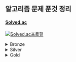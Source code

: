 ## 알고리즘 문제 푼것 정리

#### <a href = "https://solved.ac/">Solved.ac</a>
[![Solved.ac프로필](http://mazassumnida.wtf/api/v2/generate_badge?boj=ccc96360)](https://solved.ac/profile/ccc96360)



<details>
<summary>Bronze</summary>
<div markdown="1">

| 번호 | 문제이름 | 난이도 |
| --- |:---:| :---:|
1000 | [A+B](https://www.acmicpc.net/problem/1000) | Bronze V
1271 | [엄청난 부자2](https://www.acmicpc.net/problem/1271) | Bronze V
15727 | [조별과제를 할려는데 조장이 사라졌다.](https://www.acmicpc.net/problem/15727) | Bronze V
1297 | [TV 크기](https://www.acmicpc.net/problem/1297) | Bronze IV
1330 | [두 수 비교하기](https://www.acmicpc.net/problem/1330) | Bronze IV
1009 | [분산처리](https://www.acmicpc.net/problem/1009) | Bronze III
1085 | [직사각형에서 탈출](https://www.acmicpc.net/problem/1085) | Bronze III
1267 | [핸드폰 요금](https://www.acmicpc.net/problem/1267) | Bronze III
1547 | [공](https://www.acmicpc.net/problem/1547) | Bronze III
1284 | [집 주소](https://www.acmicpc.net/problem/1284) | Bronze III
2884 | [알람 시계](https://www.acmicpc.net/problem/2884) | Bronze III
1942 | [디지털시계](https://www.acmicpc.net/problem/1942) | Bronze III
1075 | [나누기](https://www.acmicpc.net/problem/1075) | Bronze II
1076 | [저항](https://www.acmicpc.net/problem/1076) | Bronze II
1100 | [하얀 칸](https://www.acmicpc.net/problem/1100) | Bronze II
1152 | [단어의 개수](https://www.acmicpc.net/problem/1152) | Bronze II
1159 | [농구 경기](https://www.acmicpc.net/problem/1159) | Bronze II
1225 | [이상한 곱셈](https://www.acmicpc.net/problem/1159) | Bronze II
1032 | [명령 프롬프트](https://www.acmicpc.net/problem/1032) | Bronze I
1110 | [더하기 사이클](https://www.acmicpc.net/problem/1110) | Bronze I
1157 | [단어 공부](https://www.acmicpc.net/problem/1157) | Bronze I
1236 | [성 지키기](https://www.acmicpc.net/problem/1236) | Bronze I
1252 | [이진수 덧셈](https://www.acmicpc.net/problem/1252) | Bronze I
1268 | [임시 반장 정하기](https://www.acmicpc.net/problem/1268) | Bronze I
1259 | [팰린드롬수](https://www.acmicpc.net/problem/1259) | Bronze I
1296 | [데이트](https://www.acmicpc.net/problem/1296) | Bronze I
1312 | [소수](https://www.acmicpc.net/problem/1312) | Bronze I
1308 | [D-Day](https://www.acmicpc.net/problem/1308) | Bronze I
1357 | [뒤집힌 덧셈](https://www.acmicpc.net/problem/1357) | Bronze I
1356 | [유진수](https://www.acmicpc.net/problem/1356) | Bronze I
1388 | [바닥장식](https://www.acmicpc.net/problem/1388) | Bronze I
1453 | [피시방 알바](https://www.acmicpc.net/problem/1453) | Bronze I
1524 | [세준세비](https://www.acmicpc.net/problem/1524) | Bronze I
1855 | [암호](https://www.acmicpc.net/problem/1855) | Bronze I
1977 | [완전제곱수](https://www.acmicpc.net/problem/1977) | Bronze I
2033 | [반올림](https://www.acmicpc.net/problem/2033) | Bronze I
11179 | [2진수 뒤집기](https://www.acmicpc.net/problem/11179) | Bronze I
통계 | 총합 | 37문제
</div>
</details>

<details>
<summary>Silver </summary>
<details>
<summary>Silver V ~ Silver III</summary>
<div markdown="1">

| 번호 | 문제이름 | 난이도 |
| --- |:---:| :---:|
2714 | [문자를 받은 승환이](https://www.acmicpc.net/problem/2714) | Silver V
1913 | [달팽이](https://www.acmicpc.net/problem/1913) | Silver V
1145 | [적어도 대부분의 배수](https://www.acmicpc.net/problem/1145) | Silver V
8979 | [올림픽](https://www.acmicpc.net/problem/8979) | Silver V
2818 | [숙제하기 싫을 때](https://www.acmicpc.net/problem/2818) | Silver V
18511 | [큰 수 구성하기](https://www.acmicpc.net/problem/18511) | Silver V
1037 | [약수](https://www.acmicpc.net/problem/1037) | Silver V
1476 | [날짜 계산](https://www.acmicpc.net/problem/1476) | Silver V
9324 | [진짜 메시지](https://www.acmicpc.net/problem/9324) | Silver V
3724 | [표](https://www.acmicpc.net/problem/3724) | Silver V
9627 | [문장](https://www.acmicpc.net/problem/9627) | Silver V
5555 | [반지](https://www.acmicpc.net/problem/5555) | Silver V
14626 | [ISBN](https://www.acmicpc.net/problem/14626) | Silver V
1544 | [사이클 단어](https://www.acmicpc.net/problem/1544) | Silver V
1812 | [사탕](https://www.acmicpc.net/problem/1812) | Silver V
1063 | [킹](https://www.acmicpc.net/problem/1063) | Silver V
1475 | [방번호](https://www.acmicpc.net/problem/1475) | Silver V
1316 | [그룹 단어 체커](https://www.acmicpc.net/problem/1316) | Silver V
2998 | [8진수](https://www.acmicpc.net/problem/2998) | Silver V
1181 | [단어 정렬](https://www.acmicpc.net/problem/1181) | Silver V
7568 | [덩치](https://www.acmicpc.net/problem/7568) | Silver V
1436 | [영화감독 숌](https://www.acmicpc.net/problem/1436) | Silver V
11651 | [좌표 정렬하기2](https://www.acmicpc.net/problem/11651) | Silver V
11723 | [집합](https://www.acmicpc.net/problem/11723) | Silver V
10610 | [30](https://www.acmicpc.net/problem/10610) | Silver V
11004 | [K번째 수](https://www.acmicpc.net/problem/11004) | Silver V
10867 | [중복 빼고 정렬하기](https://www.acmicpc.net/problem/10867) | Silver V
2822 | [점수 계산](https://www.acmicpc.net/problem/2822) | Silver V
1010 | [다리 놓기](https://www.acmicpc.net/problem/1010) | Silver V
2503 | [숫자 야구](https://www.acmicpc.net/problem/2503) | Silver V
7785 | [회사에 있는 사람](https://www.acmicpc.net/problem/7785) | Silver V
1065 | [한수](https://www.acmicpc.net/problem/1065) | Silver IV
10828 | [스택](https://www.acmicpc.net/problem/10828) | Silver IV
1978 | [소수 찾기](https://www.acmicpc.net/problem/1978) | Silver IV
9012 | [괄호](https://www.acmicpc.net/problem/9012) | Silver IV
1026 | [보물](https://www.acmicpc.net/problem/1026) | Silver IV
1120 | [문자열](https://www.acmicpc.net/problem/1120) | Silver IV
1205 | [등수 구하기](https://www.acmicpc.net/problem/1205) | Silver IV
1049 | [기타줄](https://www.acmicpc.net/problem/1049) | Silver IV
1213 | [팰린드롬 만들기](https://www.acmicpc.net/problem/1213) | Silver IV
1235 | [학생 번호](https://www.acmicpc.net/problem/1235) | Silver IV
1244 | [스위치 켜고 끄기](https://www.acmicpc.net/problem/1244) | Silver IV
1292 | [쉽게 푸는 문제](https://www.acmicpc.net/problem/1292) | Silver IV
1302 | [베스트셀러](https://www.acmicpc.net/problem/1302) | Silver IV
1337 | [올바른 배열](https://www.acmicpc.net/problem/1337) | Silver IV
1343 | [폴리오미노](https://www.acmicpc.net/problem/1343) | Silver IV
1487 | [물건팔기](https://www.acmicpc.net/problem/1487) | Silver IV
1543 | [문서 검색](https://www.acmicpc.net/problem/1543) | Silver IV
1764 | [듣보잡](https://www.acmicpc.net/problem/1764) | Silver IV
2597 | [줄자접기](https://www.acmicpc.net/problem/2597) | Silver IV
1817 | [짐 챙기는 숌](https://www.acmicpc.net/problem/1817) | Silver IV
1620 | [나는야 포켓몬 마스터 이다솜](https://www.acmicpc.net/problem/1620) | Silver IV
1463 | [1로 만들기](https://www.acmicpc.net/problem/1463) | Silver III
9095 | [1,2,3 더하기](https://www.acmicpc.net/problem/9095) | Silver III
1003 | [피보나치 함수](https://www.acmicpc.net/problem/1003) | Silver III
11726 | [2xn 타일링](https://www.acmicpc.net/problem/11726) | Silver III
11399 | [ATM](https://www.acmicpc.net/problem/11399) | Silver III
2193 | [이친수](https://www.acmicpc.net/problem/2193) | Silver III
2606 | [바이러스](https://www.acmicpc.net/problem/2606) | Silver III
11727 | [2xn 타일링2](https://www.acmicpc.net/problem/11727) | Silver III
9461 | [파도반 수열](https://www.acmicpc.net/problem/9461) | Silver III
15649 | [스택 수열](https://www.acmicpc.net/problem/15649) | Silver III
2805 | [나무 자르기](https://www.acmicpc.net/problem/2805) | Silver III
17390 | [이건 꼭 풀어야 해!](https://www.acmicpc.net/problem/17390) | Silver III
10799 | [쇠 막대기](https://www.acmicpc.net/problem/10799) | Silver III
1904 | [01타일](https://www.acmicpc.net/problem/1904) | Silver III
1270 | [전쟁-땅따먹기](https://www.acmicpc.net/problem/1270) | Silver III
1676 | [팩토리얼 0의 개수](https://www.acmicpc.net/problem/1676) | Silver III
1699 | [제곱수의 합](https://www.acmicpc.net/problem/1699) | Silver III
1406 | [에디터](https://www.acmicpc.net/problem/1406) | Silver III
2003 | [수들의 합 2](https://www.acmicpc.net/problem/2003) | Silver III
10974 | [모든 순열](https://www.acmicpc.net/problem/10974) | Silver III
2630 | [색종이 만들기](https://www.acmicpc.net/problem/2630) | Silver III
11659 | [구간 합 구하기 4](https://www.acmicpc.net/problem/11659) | Silver III
1057 | [토너먼트](https://www.acmicpc.net/problem/1057) | Silver III
통계 | 총합 | 74문제
</div>
</details>
<details>

<summary>Silver II ~ Silver I</summary>
<div markdown="1">

| 번호 | 문제이름 | 난이도 |
| --- |:---:| :---:|
1260 | [DFS와 BFS](https://www.acmicpc.net/problem/1260) | Silver II
1929 | [소수 구하기](https://www.acmicpc.net/problem/1929) | Silver II
11053 | [가장 긴 증가하는 부분 수열](https://www.acmicpc.net/problem/11053) | Silver II
11729 | [하노이 탑 이동 순서](https://www.acmicpc.net/problem/11729) | Silver II
1012 | [유기농 배추](https://www.acmicpc.net/problem/1012) | Silver II
1912 | [연속합](https://www.acmicpc.net/problem/1912) | Silver II
11724 | [연결 요소의 개수](https://www.acmicpc.net/problem/11724) | Silver II
1931 | [회의실 배정](https://www.acmicpc.net/problem/1931) | Silver II
9465 | [스티커](https://www.acmicpc.net/problem/9465) | Silver II
4948 | [베르트랑 공준](https://www.acmicpc.net/problem/4948) | Silver II
6603 | [로또](https://www.acmicpc.net/problem/6603) | Silver II
4963 | [섬의 개수](https://www.acmicpc.net/problem/4963) | Silver II
1182 | [부분수열의 합](https://www.acmicpc.net/problem/1182) | Silver II
1541 | [잃어버린 괄호](https://www.acmicpc.net/problem/1541) | Silver II
11055 | [가장 큰 증가 부분 수열](https://www.acmicpc.net/problem/11055) | Silver II
7562 | [나이트의 이동](https://www.acmicpc.net/problem/7562) | Silver II
11722 | [가장 긴 감소하는 부분 수열](https://www.acmicpc.net/problem/11722) | Silver II
11279 | [최대 힙](https://www.acmicpc.net/problem/11279) | Silver II
1780 | [종이의 개수](https://www.acmicpc.net/problem/1780) | Silver II
10819 | [차이를 최대로](https://www.acmicpc.net/problem/10819) | Silver II
2644 | [촌수계산](https://www.acmicpc.net/problem/2644) | Silver II
11725 | [트리의 부모 찾기](https://www.acmicpc.net/problem/11725) | Silver II
1890 | [점프](https://www.acmicpc.net/problem/1890) | Silver II
10971 | [외판원 순회 2](https://www.acmicpc.net/problem/10971) | Silver II
5430 | [AC](https://www.acmicpc.net/problem/5430) | Silver II
18870 | [좌표 압축](https://www.acmicpc.net/problem/18870) | Silver II
2178 | [미로탐색](https://www.acmicpc.net/problem/2178) | Silver I
1149 | [RGB거리](https://www.acmicpc.net/problem/1149) | Silver I
2667 | [단지번호붙이기](https://www.acmicpc.net/problem/2667) | Silver I
11047 | [동전 0](https://www.acmicpc.net/problem/11047) | Silver I
1932 | [정수 삼각형](https://www.acmicpc.net/problem/1932) | Silver I
7576 | [토마토](https://www.acmicpc.net/problem/7576) | Silver I
1697 | [숨바꼭질](https://www.acmicpc.net/problem/1697) | Silver I
2156 | [포도주 시식](https://www.acmicpc.net/problem/2156) | Silver I
10844 | [쉬운 계단 수](https://www.acmicpc.net/problem/10844) | Silver I
11052 | [카드 구매하기](https://www.acmicpc.net/problem/11052) | Silver I
14888 | [연산자 끼워넣기](https://www.acmicpc.net/problem/14888) | Silver I
1011 | [Fly me to the Alpha Centauri](https://www.acmicpc.net/problem/1011) | Silver I
11057 | [오르막 수](https://www.acmicpc.net/problem/11057) | Silver I
1991 | [트리 순회](https://www.acmicpc.net/problem/1991) | Silver I
2293 | [동전 1](https://www.acmicpc.net/problem/2293) | Silver I
2447 | [별 찍기-10](https://www.acmicpc.net/problem/2447) | Silver I
11403 | [경로 찾기](https://www.acmicpc.net/problem/11403) | Silver I
9020 | [골드바흐의 추측](https://www.acmicpc.net/problem/9020) | Silver I
2468 | [안전 영역](https://www.acmicpc.net/problem/2468) | Silver I
2583 | [영역 구하기](https://www.acmicpc.net/problem/2583) | Silver I
1992 | [쿼드트리](https://www.acmicpc.net/problem/1992) | Silver I
1927 | [최소 힙](https://www.acmicpc.net/problem/1927) | Silver I
11051 | [이항 계수2](https://www.acmicpc.net/problem/11051) | Silver I
2133 | [타일 채우기](https://www.acmicpc.net/problem/2133) | Silver I
11048 | [이동하기](https://www.acmicpc.net/problem/11048) | Silver I
2294 | [동전 2](https://www.acmicpc.net/problem/2294) | Silver I
14891 | [톱니바퀴](https://www.acmicpc.net/problem/14891) | Silver I
1629 | [곱셈](https://www.acmicpc.net/problem/1629) | Silver I
6588 | [골드바흐의 추측](https://www.acmicpc.net/problem/6588) | Silver I
1074 | [Z](https://www.acmicpc.net/problem/1074) | Silver I
1389 | [케빈 베이컨의 6단계 법칙](https://www.acmicpc.net/problem/1389) | Silver I
1309 | [동물원](https://www.acmicpc.net/problem/1309) | Silver I
통계 | 총합 | 57문제
</div>
</details>
</details>


<details>
<summary>Gold</summary>
<div markdown="1">

| 번호 | 문제이름 | 난이도 |
| --- |:---:| :---:|
14502 | [연구소](https://www.acmicpc.net/problem/14502) | Gold V
1753 | [최단경로](https://www.acmicpc.net/problem/1753) | Gold V
14503 | [로봇 청소기](https://www.acmicpc.net/problem/14503) | Gold V
9251 | [LCS](https://www.acmicpc.net/problem/9251) | Gold V
1759 | [암호 만들기](https://www.acmicpc.net/problem/1759) | Gold V
14500 | [테트로미노](https://www.acmicpc.net/problem/14500) | Gold V
15686 | [치킨 배달](https://www.acmicpc.net/problem/15686) | Gold V
10026 | [적록색약](https://www.acmicpc.net/problem/10026) | Gold V
3190 | [뱀](https://www.acmicpc.net/problem/3190) | Gold V
14499 | [주사위 굴리기](https://www.acmicpc.net/problem/14499) | Gold V
12865 | [평범한 배낭](https://www.acmicpc.net/problem/12865) | Gold V
2225 | [합분해](https://www.acmicpc.net/problem/2225) | Gold V
1107 | [리모컨](https://www.acmicpc.net/problem/1107) | Gold V
1916 | [최소비용 구하기](https://www.acmicpc.net/problem/1916) | Gold V
3055 | [탈출](https://www.acmicpc.net/problem/3055) | Gold V
15683 | [감시](https://www.acmicpc.net/problem/15683) | Gold V
16234 | [인구 이동](https://www.acmicpc.net/problem/16234) | Gold V
5014 | [스타트링크](https://www.acmicpc.net/problem/5014) | Gold V
2589 | [보물섬](https://www.acmicpc.net/problem/2589) | Gold V
1915 | [가장 큰 정사각형](https://www.acmicpc.net/problem/1915) | Gold V
7662 | [이중 우선순위 큐](https://www.acmicpc.net/problem/7662) | Gold V
2493 | [탑](https://www.acmicpc.net/problem/2493) | Gold V
9019 | [DSLR](https://www.acmicpc.net/problem/9019) | Gold V
9252 | [LCS2](https://www.acmicpc.net/problem/9252) | Gold V
17070 | [파이프 옮기기 1](https://www.acmicpc.net/problem/17070) | Gold V
17069 | [파이프 옮기기 2](https://www.acmicpc.net/problem/17069) | Gold V
1987 | [알파벳](https://www.acmicpc.net/problem/1987) | Gold IV
2206 | [벽 부수고 이동하기](https://www.acmicpc.net/problem/2206) | Gold IV
2580 | [스도쿠](https://www.acmicpc.net/problem/2580) | Gold IV
1717 | [집합의 표현](https://www.acmicpc.net/problem/1717) | Gold IV
1197 | [최소 스패닝 트리](https://www.acmicpc.net/problem/1197) | Gold IV
1520 | [내리막길](https://www.acmicpc.net/problem/1520) | Gold IV
1922 | [네트워크 연결](https://www.acmicpc.net/problem/1922) | Gold IV
16236 | [아기 상어](https://www.acmicpc.net/problem/16236) | Gold IV
11404 | [플로이드](https://www.acmicpc.net/problem/11404) | Gold IV
1707 | [이분 그래프](https://www.acmicpc.net/problem/1707) | Gold IV
2448 | [별 찍기 - 11](https://www.acmicpc.net/problem/2448) | Gold IV
1261 | [알고스팟](https://www.acmicpc.net/problem/1261) | Gold IV
2573 | [빙산](https://www.acmicpc.net/problem/2573) | Gold IV
15685 | [드래곤 커브](https://www.acmicpc.net/problem/15685) | Gold IV
1504 | [특정한 최단 경로](https://www.acmicpc.net/problem/1504) | Gold IV
1806 | [부분합](https://www.acmicpc.net/problem/1806) | Gold IV
2096 | [내려가기](https://www.acmicpc.net/problem/2096) | Gold IV
9466 | [텀 프로젝트](https://www.acmicpc.net/problem/9466) | Gold IV
1967 | [트리의 지름](https://www.acmicpc.net/problem/1967) | Gold IV
15684 | [사다리 조작](https://www.acmicpc.net/problem/15684) | Gold IV
16235 | [나무 재테크](https://www.acmicpc.net/problem/16235) | Gold IV
1339 | [단어 수학](https://www.acmicpc.net/problem/1339) | Gold IV
1963 | [소수 경로](https://www.acmicpc.net/problem/1963) | Gold IV
5052 | [전화번호 목록](https://www.acmicpc.net/problem/5052) | Gold IV
2056 | [작업](https://www.acmicpc.net/problem/2056) | Gold IV
14890 | [경사로](https://www.acmicpc.net/problem/14890) | Gold III
1644 | [소수의 연속합](https://www.acmicpc.net/problem/1644) | Gold III
11054 | [가장 긴 바이토닉 부분 수열](https://www.acmicpc.net/problem/11054) | Gold III
1005 | [ACM Craft](https://www.acmicpc.net/problem/1005) | Gold III
1937 | [욕심쟁이 판다](https://www.acmicpc.net/problem/1937) | Gold III
1238 | [파티](https://www.acmicpc.net/problem/1238) | Gold III
11066 | [파일 합치기](https://www.acmicpc.net/problem/11066) | Gold III
2146 | [다리 만들기](https://www.acmicpc.net/problem/2146) | Gold III
1167 | [트리의 지름](https://www.acmicpc.net/problem/1167) | Gold III
11049 | [행렬 곱셈 순서](https://www.acmicpc.net/problem/11049) | Gold III
1300 | [K번째 수](https://www.acmicpc.net/problem/1300) | Gold III
1516 | [게임 개발](https://www.acmicpc.net/problem/1516) | Gold III
2437 | [저울](https://www.acmicpc.net/problem/2437) | Gold III
7579 | [앱](https://www.acmicpc.net/problem/7579) | Gold III
11437 | [LCA](https://www.acmicpc.net/problem/11437) | Gold III
2352 | [반도체 설계](https://www.acmicpc.net/problem/2352) | Gold III
16637 | [괄호 추가하기](https://www.acmicpc.net/problem/16637) | Gold III
10159 | [저울](https://www.acmicpc.net/problem/10159) | Gold III
1613 | [역사](https://www.acmicpc.net/problem/1613) | Gold III
2263 | [트리의 순회](https://www.acmicpc.net/problem/2263) | Gold III
11779 | [최소비용 구하기 2](https://www.acmicpc.net/problem/11779) | Gold III
1256 | [사전](https://www.acmicpc.net/problem/1256) | Gold III
2533 | [사회망 서비스(SNS)](https://www.acmicpc.net/problem/2533) | Gold III
2143 | [두 배열의 합](https://www.acmicpc.net/problem/2143) | Gold III
통계 | 총합 | 75문제
</div>
</details>
